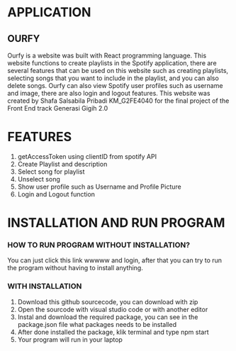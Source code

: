 # APPLICATION
## OURFY
Ourfy is a website was built with React programming language. This website functions to create playlists in the Spotify application, there are several features that can be used on this website such as creating playlists, selecting songs that you want to include in the playlist, and you can also delete songs. Ourfy can also view Spotify user profiles such as username and image, there are also login and logout features. This website was created by Shafa Salsabila Pribadi KM_G2FE4040 for the final project of the Front End track Generasi Gigih 2.0

# FEATURES
1. getAccessToken using clientID from spotify API
2. Create Playlist and description
3. Select song for playlist
4. Unselect song
5. Show user profile such as Username and Profile Picture
6. Login and Logout function

# INSTALLATION AND RUN PROGRAM
### HOW TO RUN PROGRAM WITHOUT INSTALLATION?
You can just click this link wwwww and login, after that you can try to run the program without having to install anything.

### WITH INSTALLATION
1. Download this github sourcecode, you can download with zip
2. Open the sourcode with visual studio code or with another editor
3. Instal and download the required package, you can see in the package.json file what packages needs to be installed
4. After done installed the package, klik terminal and type npm start
5. Your program will run in your laptop
